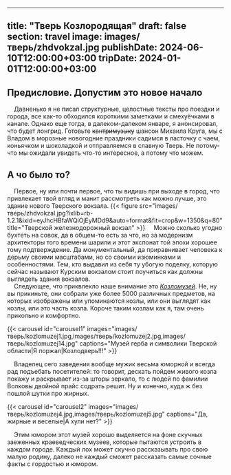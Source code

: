 ---
title: "Тверь Козлородящая"
draft: false
section: travel
image: images/тверь/zhdvokzal.jpg
publishDate: 2024-06-10T12:00:00+03:00
tripDate: 2024-01-01T12:00:00+03:00
--
## Предисловие. Допустим это новое начало
&nbsp;&nbsp;&nbsp; Давненько я не писал структурные, целостные тексты про поездки и города, все как-то обходился короткими заметками и смехуёчками в канале. Однако еще тогда, в далеком-далеком январе, я анонсировал, что будет лонгрид. Готовьте ~~кантримузыку~~ шансон Михаила Круга, мы с Владом в морозные новогодние праздники садимся в ласточку с чаем, коньячком и шоколадкой и отправляемся в славную Тверь. Не потому-что мы ожидали увидеть что-то интересное, а потому что можем. 
## А чо было то?
&nbsp;&nbsp;&nbsp; Первое, ну или почти первое, что ты видишь при выходе в город, что привлекает твой вгляд и манит рассмотреть как можно лучше, это здание нового Тверского вокзала.
{{< figure src="images/тверь/zhdvokzal.jpg?ixlib=rb-1.2.1&ixid=eyJhcHBfaWQiOjEyMDd9&auto=format&fit=crop&w=1350&q=80" title="Тверской железнодорожный вокзал" >}}
&nbsp;&nbsp;&nbsp; Можно сколько угодно бухтеть на совок, да в общем-то есть за что, но за модернизм архитекторы того времени шарили и этот экспонат той эпохи хорошее тому подтверждение. Да монументальный, да приравнивает человека к дерьму своими масштабами, но со своими изюминками и особенностями. Тем, кто выдавил из себя ту убогую поделку, которую сейчас называют Курским вокзалом стоит поучиться как должны выглядеть здания вокзалов.\
&nbsp;&nbsp;&nbsp; Следующее, что приквлекло наше внимание это _[Козломузей](https://vk.com/muzeykozla "Официальная группа музея Козла")_. Не, ну вы прикиньте, они собрали уже более 5000 различных предметов, на которых изображены или упоминаются козлы, или они выглядят как козлы, или это часть козла. Короче таким козлам как я, там очень прикольно и комфортно.

{{< carousel id="carousel1" images="images/тверь/kozlomuzej1.jpg,images/тверь/kozlomuzej2.jpg,images/тверь/kozlomuzej14.jpg" captions="Музей герба и символики Тверской области|Я поржал|Козлодверь!!!" >}}

&nbsp;&nbsp;&nbsp; Владелец сего заведения вообще мужик весьма юморной и всегда рад подъебать посетителей: то говорит, дескать пойдем живого козла покажу и раскрывает из-за шторы зеркало, то с людей по фамилии Волковы двойной прайс содрать решит. Ну и конечно, куда ж без пошлой шутки про жирных.

{{< carousel id="carousel2" images="images/тверь/kozlomuzej4.jpg,images/тверь/kozlomuzej5.jpg" captions="Да, жирные и веселые|А хули нет?" >}}

&nbsp;&nbsp;&nbsp; Этим юмором этот музей хорошо выделяется на фоне скучных заеженных краеведческих музеев, которые пытаются устроить в каждом городе. Каждый лох может скучно рассказывать про свою малую родину, далеко не каждый сможет рассказать самые сочные факты с гордостью и юмором.
